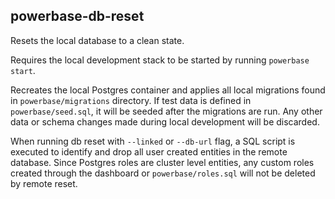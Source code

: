 ## powerbase-db-reset

Resets the local database to a clean state.

Requires the local development stack to be started by running `powerbase start`.

Recreates the local Postgres container and applies all local migrations found in `powerbase/migrations` directory. If test data is defined in `powerbase/seed.sql`, it will be seeded after the migrations are run. Any other data or schema changes made during local development will be discarded.

When running db reset with `--linked` or `--db-url` flag, a SQL script is executed to identify and drop all user created entities in the remote database. Since Postgres roles are cluster level entities, any custom roles created through the dashboard or `powerbase/roles.sql` will not be deleted by remote reset.
